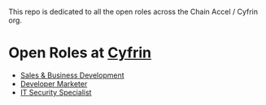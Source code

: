This repo is dedicated to all the open roles across the Chain Accel / Cyfrin org. 

# Open Roles at [Cyfrin](https://cyfrin.io)

* [Sales & Business Development](./positions/partnerships_and_sales.md)
* [Developer Marketer](./positions/developer_marketer.md)
* [IT Security Specialist](./positions/it_security_specialist.md)
